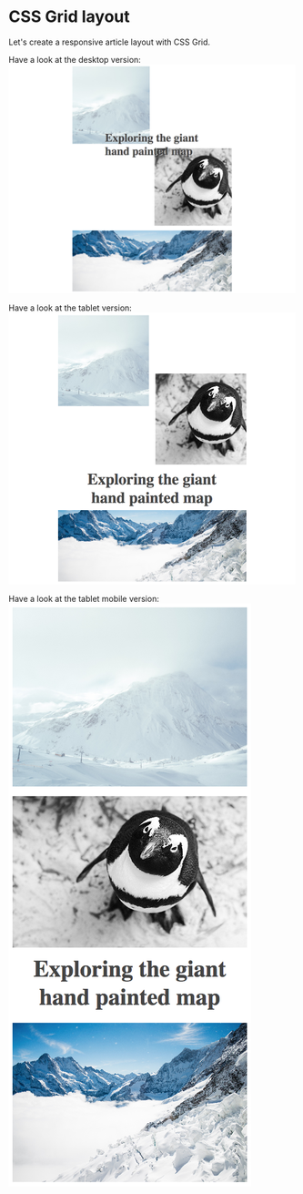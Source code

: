 # CSS Grid layout

Let's create a responsive article layout with CSS Grid.

Have a look at the desktop version:
![CSS grid layout desktop](example-desktop.png)

Have a look at the tablet version:
![CSS grid layout tablet](example-tablet.png)

Have a look at the tablet mobile version:
![CSS grid layout mobile](example-mobile.png)
